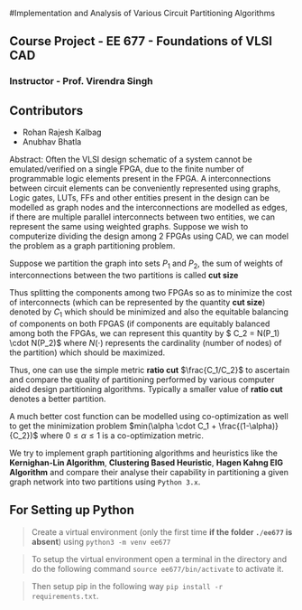 #Implementation and Analysis of Various Circuit Partitioning Algorithms

## Course Project - EE 677 - Foundations of VLSI CAD
### Instructor - Prof. Virendra Singh

## Contributors
- Rohan Rajesh Kalbag
- Anubhav Bhatla

Abstract: Often the VLSI design schematic of a system cannot be emulated/verified on a single FPGA, due to the finite number of programmable logic elements present in the FPGA. A interconnections between circuit elements can be conveniently represented using graphs, Logic gates, LUTs, FFs and other entities present in the design can be modelled as graph nodes and the interconnections are modelled as edges, if there are multiple parallel interconnects between two entities, we can represent the same using weighted graphs. Suppose we wish to computerize dividing the design among 2 FPGAs using CAD, we can model the problem as a graph partitioning problem. 

Suppose we partition the graph into sets $P_1$ and $P_2$, the sum of weights of interconnections between the two partitions is called **cut size**

Thus splitting the components among two FPGAs so as to minimize the cost of interconnects (which can be represented by the quantity **cut size**) denoted by $C_1$ which should be minimized and also the equitable balancing of components on both FPGAS (if components are equitably balanced among both the FPGAs, we can represent this quantity by $ C_2 = N(P_1) \cdot N(P_2)$ where $N(\cdot)$ represents the cardinality (number of nodes) of the partition) which should be maximized.

Thus, one can use the simple metric **ratio cut** $\frac{C_1/C_2}$ to ascertain and compare the quality of partitioning performed by various computer aided design partitioning algorithms. Typically a smaller value of **ratio cut** denotes a better partition.

A much better cost function can be modelled using co-optimization as well to get the minimization problem $min(\alpha \cdot C_1 + \frac{(1-\alpha)}{C_2})$ where $0 \le \alpha \le 1$ is a co-optimization metric.

We try to implement graph partitioning algorithms and heuristics like the **Kernighan-Lin Algorithm**, **Clustering Based Heuristic**, **Hagen Kahng EIG Algorithm** and compare their analyse their capability in partitioning a given graph network into two partitions using `Python 3.x`.

## For Setting up Python

> Create a virtual environment (only the first time **if the folder `./ee677` is absent**) using `python3 -m venv ee677`

> To setup the virtual environment open a terminal in the directory and do the following command `source ee677/bin/activate` to activate it.

> Then setup pip in the following way `pip install -r requirements.txt`.
